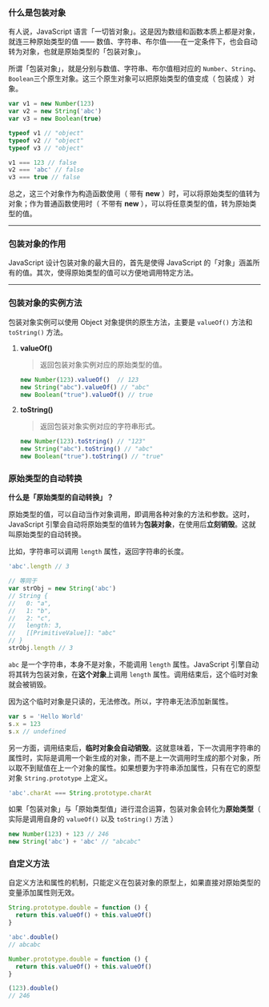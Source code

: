 ### 什么是包装对象

有人说，JavaScript 语言「一切皆对象」。这是因为数组和函数本质上都是对象，就连三种原始类型的值 —— 数值、字符串、布尔值——在一定条件下，也会自动转为对象，也就是原始类型的「包装对象」。

所谓「包装对象」，就是分别与数值、字符串、布尔值相对应的 `Number`、`String`、`Boolean`三个原生对象。这三个原生对象可以把原始类型的值变成（ 包装成 ）对象。

```javascript
var v1 = new Number(123)
var v2 = new String('abc')
var v3 = new Boolean(true)

typeof v1 // "object"
typeof v2 // "object"
typeof v3 // "object"

v1 === 123 // false
v2 === 'abc' // false
v3 === true // false
```

总之，这三个对象作为构造函数使用（ 带有 **new** ）时，可以将原始类型的值转为对象；作为普通函数使用时（ 不带有 **new** ），可以将任意类型的值，转为原始类型的值。

---

### 包装对象的作用

JavaScript 设计包装对象的最大目的，首先是使得 JavaScript 的「对象」涵盖所有的值。其次，使得原始类型的值可以方便地调用特定方法。

---

### 包装对象的实例方法

包装对象实例可以使用 Object 对象提供的原生方法，主要是 `valueOf()` 方法和 `toString()` 方法。

1. **valueOf()**

    > 返回包装对象实例对应的原始类型的值。

    ```javascript
    new Number(123).valueOf()  // 123
    new String("abc").valueOf() // "abc"
    new Boolean("true").valueOf() // true
    ```

2. **toString()**

    > 返回包装对象实例对应的字符串形式。

    ```javascript
    new Number(123).toString() // "123"
    new String("abc").toString() // "abc"
    new Boolean("true").toString() // "true"
    ```

### 原始类型的自动转换

**什么是「原始类型的自动转换」？**

原始类型的值，可以自动当作对象调用，即调用各种对象的方法和参数。这时，JavaScript 引擎会自动将原始类型的值转为**包装对象**，在使用后**立刻销毁**。这就叫原始类型的自动转换。

比如，字符串可以调用 `length` 属性，返回字符串的长度。

```javascript
'abc'.length // 3

// 等同于
var strObj = new String('abc')
// String {
//   0: "a",
//   1: "b",
//   2: "c",
//   length: 3,
//   [[PrimitiveValue]]: "abc"
// }
strObj.length // 3
```

`abc` 是一个字符串，本身不是对象，不能调用 `length` 属性。JavaScript 引擎自动将其转为包装对象，在**这个对象**上调用 `length` 属性。调用结束后，这个临时对象就会被销毁。

因为这个临时对象是只读的，无法修改。所以，字符串无法添加新属性。

```javascript
var s = 'Hello World'
s.x = 123
s.x // undefined
```

另一方面，调用结束后，**临时对象会自动销毁**。这就意味着，下一次调用字符串的属性时，实际是调用一个新生成的对象，而不是上一次调用时生成的那个对象，所以取不到赋值在上一个对象的属性。如果想要为字符串添加属性，只有在它的原型对象 `String.prototype` 上定义。

```javascript
'abc'.charAt === String.prototype.charAt
```

如果「包装对象」与「原始类型值」进行混合运算，包装对象会转化为**原始类型**（ 实际是调用自身的 `valueOf()` 以及 `toString()` 方法 ）

```javascript
new Number(123) + 123 // 246
new String('abc') + 'abc' // "abcabc"
```

### 自定义方法

自定义方法和属性的机制，只能定义在包装对象的原型上，如果直接对原始类型的变量添加属性则无效。

```javascript
String.prototype.double = function () {
  return this.valueOf() + this.valueOf()
}

'abc'.double()
// abcabc

Number.prototype.double = function () {
  return this.valueOf() + this.valueOf()
}

(123).double()
// 246
```
